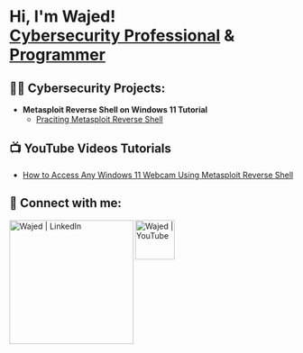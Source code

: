 <h1>Hi, I'm Wajed! <br/> <a href="https://www.linkedin.com/in/wajed-shakeel-168582228">Cybersecurity Professional</a> & <a href="https://github.com/joshmadakor1">Programmer</a></h1>

<h2>👨‍💻 Cybersecurity Projects:</h2>

- <b>Metasploit Reverse Shell on Windows 11 Tutorial </b>
  - [Praciting Metasploit Reverse Shell](https://github.com/cybersecwaj/metasploit-reverse-shell-tutorial.git)
<!--
- <b>Creating an SIEM </b>
  - [Praciting Metasploit Reverse Shell](https://github.com/cybersecwaj/metasploit-reverse-shell-tutorial.git)

- <b>Incident Response</b>
  - [Praciting Metasploit Reverse Shell](https://github.com/cybersecwaj/metasploit-reverse-shell-tutorial.git)

- <b>Python</b>

-->
<!--
   - [Package Delivery Application (Datastructures and Algorithms Demo)](https://github.com/joshmadakor1/Package-Delivery-Pathfinding-Algorithm)
-->
<h2>📺 YouTube Videos Tutorials</h2>

- [How to Access Any Windows 11 Webcam Using Metasploit Reverse Shell](https://www.youtube.com/watch?v=sh0AUBFdQQE)
<!--
- [A Day in the Life of a Cybersecurity Anayst](https://www.youtube.com/watch?v=uHy3oM7NnoU)
- [How to Create a KeyLogger (C#)](https://www.youtube.com/watch?v=N-L9hklSlNk)
- [Ransomware Demonstration (C#)](https://www.youtube.com/watch?v=OfvdQeh79s0)
- [Is WGU Legit?](https://www.youtube.com/watch?v=E2MwRWxDBkA)
-->

<h2> 🤳 Connect with me:</h2>

[<img align="left" alt="Wajed | LinkedIn" width="220px" src="https://upload.wikimedia.org/wikipedia/commons/a/aa/LinkedIn_2021.svg" />][linkedin]
[<img align="left" alt="Wajed | YouTube" width="70px" src="https://www.svgrepo.com/show/13671/youtube.svg" />][youtube]

[linkedin]: https://www.linkedin.com/in/wajed-shakeel-168582228
[youtube]: https://www.youtube.com/@Cybersecwaj

<!--
**joshmadakor1/joshmadakor1** is a ✨ _special_ ✨ repository because its `README.md` (this file) appears on your GitHub profile.

Here are some ideas to get you started:

- 🔭 I’m currently working on ...
- 🌱 I’m currently learning ...
- 👯 I’m looking to collaborate on ...
- 🤔 I’m looking for help with ...
- 💬 Ask me about ...
- 📫 How to reach me: ...
- 😄 Pronouns: ...
- ⚡ Fun fact: ...
-->
